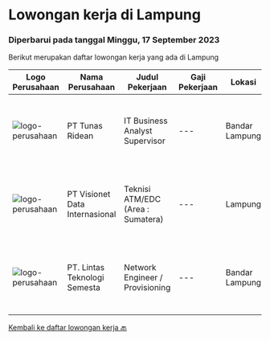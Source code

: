 
  # Lowongan kerja di Lampung

  ### Diperbarui pada tanggal Minggu, 17 September 2023

  Berikut merupakan daftar lowongan kerja yang ada di Lampung

  |Logo Perusahaan | Nama Perusahaan | Judul Pekerjaan | Gaji Pekerjaan | Lokasi | Deskripsi | Tanggal diunggah | Pranala |
  | -------------- | --------------- | --------------- | --------- | --------- | -------------- | ------- | ----------- |
  |![logo-perusahaan](https://image-service-cdn.seek.com.au/bfa0499587c60523d092c92bf1eac2d3255c059c/ee4dce1061f3f616224767ad58cb2fc751b8d2dc)|PT Tunas Ridean|IT Business Analyst Supervisor|---|Bandar Lampung|Menganalisa/melakukan feasibity study dari kebutuhan bisnis. Mengukur cost and benefit sebelum dan sesudah penggunaan dan pengembangan...|Kamis, 14 September 2023|https://www.jobstreet.co.id/id/job/it-business-analyst-supervisor-4469221?token=0~0719aa3d-1264-46ba-86d2-edc1788b8c15&sectionRank=1&jobId=jobstreet-id-job-4469221|
|![logo-perusahaan](https://image-service-cdn.seek.com.au/a6b9a9d9debb082e30249fdb9d0753e07401180c/ee4dce1061f3f616224767ad58cb2fc751b8d2dc)|PT Visionet Data Internasional|Teknisi ATM/EDC (Area : Sumatera)|---|Lampung|*) Menangani kebutuhan pelanggan di lokasi pelanggan agar terpenuhi SLA yang telah ditentukan.*) Menganalisa problem/case dengan akurat untuk...|Rabu, 13 September 2023|https://www.jobstreet.co.id/id/job/teknisi-atm-edc-area-%3A-sumatera-4467995?token=0~0719aa3d-1264-46ba-86d2-edc1788b8c15&sectionRank=2&jobId=jobstreet-id-job-4467995|
|![logo-perusahaan](https://i.ibb.co/sqvTCh9/112815900-stock-vector-no-image-available-icon-flat-vector.webp)|PT. Lintas Teknologi Semesta|Network Engineer / Provisioning|---|Bandar Lampung|Network Engineer/ProvisioningJob Description: Technical support client Standby shifting Installation Networking Hardware  Handling...|Senin, 04 September 2023|https://www.jobstreet.co.id/id/job/network-engineer-provisioning-4458050?token=0~0719aa3d-1264-46ba-86d2-edc1788b8c15&sectionRank=3&jobId=jobstreet-id-job-4458050|


  [Kembali ke daftar lowongan kerja 🔙](../README.md#daftar-lowongan-kerja)
  